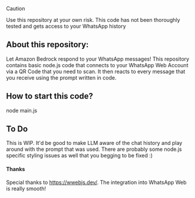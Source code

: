 > [!CAUTION]
> Use this repository at your own risk.
> This code has not been thoroughly tested and gets access to your WhatsApp history
> 
## About this repository:
Let Amazon Bedrock respond to your WhatsApp messages! This repository contains basic node.js code that connects to your WhatsApp Web Account via a QR Code that you need to scan. It then reacts to every message that you receive using the prompt written in code.

## How to start this code?
node main.js

## To Do
This is WIP. It'd be good to make LLM aware of the chat history and play around with the prompt that was used. There are probably some node.js specific styling issues as well that you begging to be fixed :) 

#### Thanks
Special thanks to https://wwebjs.dev/. The integration into WhatsApp Web is really smooth!
